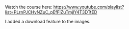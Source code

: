 Watch the course here: https://www.youtube.com/playlist?list=PLrnPJCHvNZuC_pEfFlZuTmjlY4T3DTtED

I added a download feature to the images.
